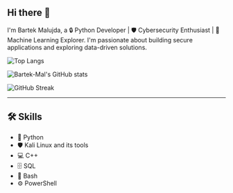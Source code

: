 ## Hi there 👋

I'm Bartek Malujda, a 🔒 Python Developer | 🛡️ Cybersecurity Enthusiast | 🤖 Machine Learning Explorer.
I'm passionate about building secure applications and exploring data-driven solutions.

![Top Langs](https://github-readme-stats.vercel.app/api/top-langs/?username=Bartek-Mal&layout=compact)

![Bartek-Mal's GitHub stats](https://github-readme-stats.vercel.app/api?username=Bartek-Mal&show_icons=true&theme=radical)

![GitHub Streak](https://github-readme-streak-stats.herokuapp.com/?user=Bartek-Mal)

---

## 🛠 Skills

- 🐍 Python
- 🛡️ Kali Linux and its tools
- 💻 C++
- 🗄️ SQL
- 🔧 Bash
- ⚙️ PowerShell
